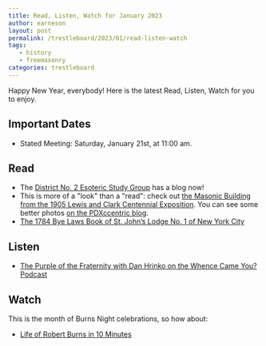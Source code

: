 ```yaml
---
title: Read, Listen, Watch for January 2023
author: earneson
layout: post
permalink: /trestleboard/2023/01/read-listen-watch
tags:
   - history
   - freemasonry
categories: trestleboard
---
```


Happy New Year, everybody! Here is the latest Read, Listen, Watch for you to enjoy.

<!--more-->

## Important Dates

- Stated Meeting: Saturday, January 21st, at 11:00 am.

## Read

- The [District No. 2 Esoteric Study Group](https://wp.me/PcTeDZ-Di) has a blog now!
- This is more of a "look" than a "read": check out [the Masonic Building from the 1905 Lewis and Clark Centennial Exposition](https://vintageportland.wordpress.com/2018/10/29/lewis-and-clark-centennial-exposition-1905-7/). You can see some better photos [on the PDXccentric blog](https://pdxccentric.wordpress.com/guilds-lake-forestry-building-and-montgomery-ward/).
- [The 1784 Bye Laws Book of St. John’s Lodge No. 1 of New York City](https://www.gwbible.org/blog-content/2022/8/28/the-1784-bye-laws-book-of-st-johns-lodge-no-1-of-new-york-city)

## Listen

- [The Purple of the Fraternity with Dan Hrinko on the Whence Came You? Podcast](https://wcypodcast.libsyn.com/whence-came-you-0452-the-purple-of-the-fraternity-with-dan-hrinko)

## Watch

This is the month of Burns Night celebrations, so how about:

- [Life of Robert Burns in 10 Minutes](https://youtu.be/HcGoscWxVjI)

